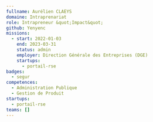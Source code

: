 ```yaml
---
fullname: Aurélien CLAEYS
domaine: Intraprenariat
role: Intrapreneur &quot;Impact&quot;
github: Yenyenc
missions:
  - start: 2022-01-03
    end: 2023-03-31
    status: admin
    employer: Direction Générale des Entreprises (DGE)
    startups:
      - portail-rse
badges:
  - segur
competences:
  - Administration Publique
  - Gestion de Produit
startups:
  - portail-rse
teams: []
---
```


